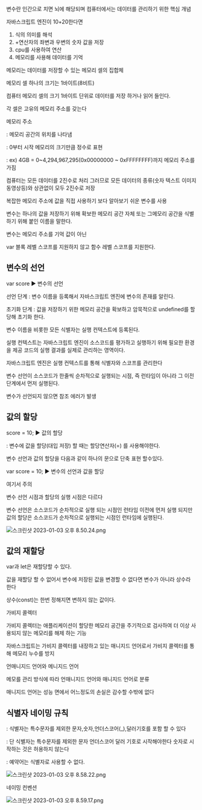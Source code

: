 변수란 인간으로 치면 뇌에 해당되며 컴퓨터에서는 데이터를 관리하기 위한 핵심 개념

자바스크립트 엔진이 10+20한다면 

1. 식의 의미를 해석
2. +연산자의 좌변과 우변의 숫자 값을  저장
3. cpu를 사용하여 연산
4. 메모리를 사용해 데이터를 기억

메모리는 데이터를 저장할 수 있는 메모리 셀의 집합체

메모리 셀 하나의 크기는 1바이트(8비트)

컴퓨터 메모리 셀의 크기 1바이트 단위로 데이터를 저장 하거나 읽어 들인다.

각 셀은 고유의 메모리 주소를 갖는다

메모리 주소 

: 메모리 공간의 위치를 나타냄

: 0부터 시작 메모리의 크기만큼 정수로 표현

: ex) 4GB = 0~4,294,967,295(0x00000000 ~ 0xFFFFFFFF)까지 메모리 주소를 가짐

컴퓨터는 모든 데이터를 2진수로 처리 그러므로 모든 데이터의 종류(숫자 텍스트 이미지 동영상등)와 상관없이 모두 2진수로 저장 

복잡한 메모리 주소에 값을 직접 사용하기 보다 알아보기 쉬운 변수를 사용

변수는 하나의 값을 저장하기 위해 확보한 메모리 공간 자체 또는 그메모리 공간을 식별하기 위해 붙인 이름을 말한다. 

변수는 메모리 주소를 기억 값이 아닌

var 블록 레벨 스코프를 지원하지 않고 함수 레벨 스코프를 지원한다.

## 변수의 선언

var score  ▶︎ 변수의 선언

선언 단계 : 변수 이름을 등록해서 자바스크립트 엔진에 변수의 존재를 알린다.

초기화 단계 : 값을 저장하기 위한 메모리 공간을 확보하고 암묵적으로 undefined를 할당해 초기화 한다.

변수 이름을 비롯한 모든 식별자는 실행 컨텍스트에 등록된다.

실행 컨텍스트는 자바스크립트 엔진이 소스코드를 평가하고 실행하기 위해 필요한 환경을 제공 코드의 실행 결과를 실제로 관리하는 영역이다.

자바스크립트 엔진은 실행 컨텍스트를 통해 식별자와 스코프를 관리한다

변수 선언이 소스코드가 한줄씩 순차적으로 실행되는 시점, 즉 런타임이 아니라 그 이전 단계에서 먼저 실행된다.

변수가 선언되지 않으면 참조 에러가 발생

## 값의 할당

score = 10; ► 값의 할당

: 변수에 값을 할당(대입 저장) 할 때는 할당연산자(=) 를 사용해야한다.

변수 선언과 값의 할당을 다음과 같이 하나의 문으로 단축 표현 할수있다.

var score = 10; ▶︎ 변수의 선언과 값을 할당

여기서 주의

변수 선언 시점과 할당의 실행 시점은 다르다

변수 선언은 소스코드가 순차적으로 실행 되는 시점인 런타임 이전에 먼저 실행 되지만 값의 할당은 소스코드가 순차적으로 실행되는 시점인 런타임에 실행된다.

![스크린샷 2023-01-03 오후 8.50.24.png](https://s3-us-west-2.amazonaws.com/secure.notion-static.com/b027036d-9fa6-405a-a7ae-9fc34104199c/%E1%84%89%E1%85%B3%E1%84%8F%E1%85%B3%E1%84%85%E1%85%B5%E1%86%AB%E1%84%89%E1%85%A3%E1%86%BA_2023-01-03_%E1%84%8B%E1%85%A9%E1%84%92%E1%85%AE_8.50.24.png)

## 값의 재할당

var과 let은 재할당할 수 있다.

값을 재할당 할 수 없어서 변수에 저장된 값을 변경할 수 없다면 변수가 아니라 상수라 한다

상수(const)는 한번 정해지면 변하지 않는 값이다.

가비지 콜렉터

가비지 콜렉터는 애플리케이션이 할당한 메모리 공간을 주기적으로 검사하여 더 이상 사용되지 않는 메모리를 해제 하는 기능

자바스크립트는 가비지 콜렉터를 내장하고 있는 매니지드 언어로서 가비지 콜렉터를 통해 메모리 누수를 방지

언매니지드 언어와 메니지드 언어

메모를 관리 방식에 따라 언매니지드 언어와 매니지드 언어로 분류

매니지드 언어는 성능 면에서 어느정도의 손실은 감수할 수밖에 없다

## 식별자 네이밍 규칙

: 식별자는 특수문자를 제외한 문자,숫자,언더스코어(_),달러기호를 포함 할 수 있다

: 단 식별자는 특수문자를 제외한 문자 언더스코어 달러 기호로 시작해야한다 숫자로 시작하는 것은 허용하지 않는다

: 예약어는 식별자로 사용할 수 없다.

![스크린샷 2023-01-03 오후 8.58.22.png](https://s3-us-west-2.amazonaws.com/secure.notion-static.com/7cca56c0-6042-42d5-a67d-465ecb9a4d74/%E1%84%89%E1%85%B3%E1%84%8F%E1%85%B3%E1%84%85%E1%85%B5%E1%86%AB%E1%84%89%E1%85%A3%E1%86%BA_2023-01-03_%E1%84%8B%E1%85%A9%E1%84%92%E1%85%AE_8.58.22.png)

네이밍 컨벤션

![스크린샷 2023-01-03 오후 8.59.17.png](https://s3-us-west-2.amazonaws.com/secure.notion-static.com/4ca55807-5f10-4207-9928-6f7a0c8ff08e/%E1%84%89%E1%85%B3%E1%84%8F%E1%85%B3%E1%84%85%E1%85%B5%E1%86%AB%E1%84%89%E1%85%A3%E1%86%BA_2023-01-03_%E1%84%8B%E1%85%A9%E1%84%92%E1%85%AE_8.59.17.png)

